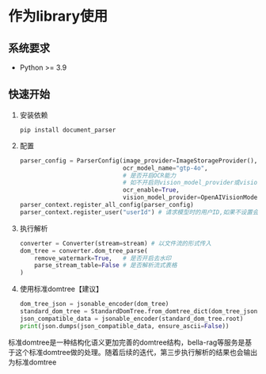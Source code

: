 # 作为library使用
## 系统要求
- Python >= 3.9

## 快速开始
1. 安装依赖
   ```shell
   pip install document_parser
   ```

2. 配置
   ```python
   parser_config = ParserConfig(image_provider=ImageStorageProvider(),
                                ocr_model_name="gtp-4o",
                                # 是否开启OCR能力
                                # 如不开启则vision_model_provider或vision_model_list不需要实现或配置
                                ocr_enable=True, 
                                vision_model_provider=OpenAIVisionModelProvider())
   parser_context.register_all_config(parser_config)
   parser_context.register_user("userId") # 请求模型时的用户ID,如果不设置会影响OCR使用
   ```

3. 执行解析
   ```python
   converter = Converter(stream=stream) # 以文件流的形式传入
   dom_tree = converter.dom_tree_parse( 
       remove_watermark=True,   # 是否开启去水印
       parse_stream_table=False # 是否解析流式表格
   )
   ```
   
4. 使用标准domtree【建议】
   ```python
   dom_tree_json = jsonable_encoder(dom_tree)
   standard_dom_tree = StandardDomTree.from_domtree_dict(dom_tree_json, file_info = file_info)
   json_compatible_data = jsonable_encoder(standard_dom_tree.root)
   print(json.dumps(json_compatible_data, ensure_ascii=False))
   ```

​	标准domtree是一种结构化语义更加完善的domtree结构，bella-rag等服务是基于这个标准domtree做的处理。随着后续的迭代，第三步执行解析的结果也会输出为标准domtree

